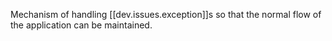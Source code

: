 
Mechanism of handling [[dev.issues.exception]]s so that the normal flow of the application can be maintained.
